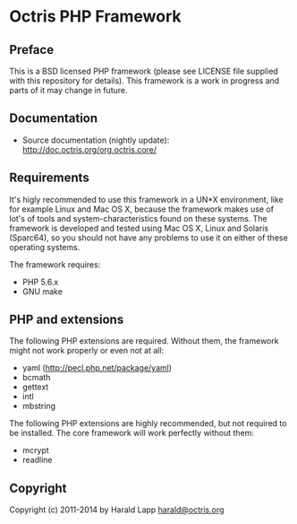 # Octris PHP Framework

## Preface

This is a BSD licensed PHP framework (please see LICENSE file supplied with this repository
for details). This framework is a work in progress and parts of it may change in future.

## Documentation

* Source documentation (nightly update): http://doc.octris.org/org.octris.core/

Requirements
------------

It's higly recommended to use this framework in a UN*X environment, like for example Linux and Mac OS X, 
because the framework makes use of lot's of tools and system-characteristics found on these systems. 
The framework is developed and tested using Mac OS X, Linux and Solaris (Sparc64), so you should not have 
any problems to use it on either of these operating systems.

The framework requires: 

*   PHP 5.6.x
*   GNU make

## PHP and extensions

The following PHP extensions are required. Without them, the framework might not work properly or 
even not at all:

*   yaml (http://pecl.php.net/package/yaml)
*   bcmath
*   gettext
*   intl
*   mbstring

The following PHP extensions are highly recommended, but not required to be installed. The core 
framework will work perfectly without them:

*   mcrypt
*   readline

Copyright
---------

Copyright (c) 2011-2014 by Harald Lapp <harald@octris.org>
